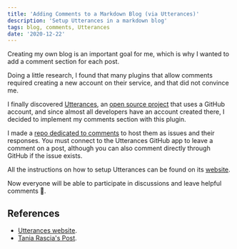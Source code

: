```yaml
---
title: 'Adding Comments to a Markdown Blog (via Utterances)'
description: 'Setup Utterances in a markdown blog'
tags: blog, comments, Utterances
date: '2020-12-22'
---
```


Creating my own blog is an important goal for me, which is why I wanted to add a comment section for each post.

Doing a little research, I found that many plugins that allow comments required creating a new account on their service, and that did not convince me.

I finally discovered [Utterances](https://utteranc.es/), an [open source project](https://github.com/utterance/utterances) that uses a GitHub account, and since almost all developers have an account created there, I decided to implement my comments section with this plugin.

I made a [repo dedicated to comments](https://github.com/randymorales/randymorales.dev-comments) to host them as issues and their responses. You must connect to the Utterances GitHub app to leave a comment on a post, although you can also comment directly through GitHub if the issue exists.

All the instructions on how to setup Utterances can be found on its [website](https://utteranc.es/).

Now everyone will be able to participate in discussions and leave helpful comments 🤩.

## References

* [Utterances website](https://utteranc.es/).
* [Tania Rascia's Post](https://www.taniarascia.com/adding-comments-to-my-blog/).
